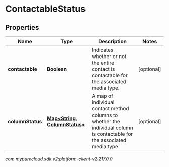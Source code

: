 # ContactableStatus


## Properties

| Name | Type | Description | Notes |
| ------------ | ------------- | ------------- | ------------- |
| **contactable** | **Boolean** | Indicates whether or not the entire contact is contactable for the associated media type. |  [optional] |
| **columnStatus** | [**Map&lt;String, ColumnStatus&gt;**](ColumnStatus) | A map of individual contact method columns to whether the individual column is contactable for the associated media type. |  [optional] |




_com.mypurecloud.sdk.v2:platform-client-v2:217.0.0_
